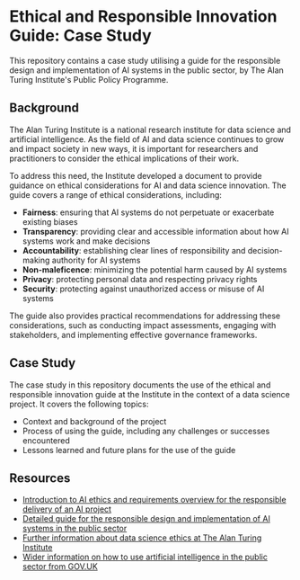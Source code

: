 # Ethical and Responsible Innovation Guide: Case Study
This repository contains a case study utilising a guide for the responsible design and implementation of AI systems in the public sector, by The Alan Turing Institute's Public Policy Programme.  

## Background
The Alan Turing Institute is a national research institute for data science and artificial intelligence. As the field of AI and data science continues to grow and impact society in new ways, it is important for researchers and practitioners to consider the ethical implications of their work.  

To address this need, the Institute developed a document to provide guidance on ethical considerations for AI and data science innovation.
The guide covers a range of ethical considerations, including:
- **Fairness**: ensuring that AI systems do not perpetuate or exacerbate existing biases  
- **Transparency**: providing clear and accessible information about how AI systems work and make decisions  
- **Accountability**: establishing clear lines of responsibility and decision-making authority for AI systems  
- **Non-maleficence**: minimizing the potential harm caused by AI systems  
- **Privacy**: protecting personal data and respecting privacy rights  
- **Security**: protecting against unauthorized access or misuse of AI systems  

The guide also provides practical recommendations for addressing these considerations, such as conducting impact assessments, engaging with stakeholders, and implementing effective governance frameworks.  

## Case Study
The case study in this repository documents the use of the ethical and responsible innovation guide at the Institute in the context of a data science project. It covers the following topics:
- Context and background of the project
- Process of using the guide, including any challenges or successes encountered  
- Lessons learned and future plans for the use of the guide  

## Resources
- [Introduction to AI ethics and requirements overview for the responsible delivery of an AI project](https://www.gov.uk/guidance/understanding-artificial-intelligence-ethics-and-safety)  
- [Detailed guide for the responsible design and implementation of AI systems in the public sector](https://www.turing.ac.uk/sites/default/files/2019-06/understanding_artificial_intelligence_ethics_and_safety.pdf)  
- [Further information about data science ethics at The Alan Turing Institute](https://www.turing.ac.uk/research/research-areas/social-data-science/ethics)  
- [Wider information on how to use artificial intelligence in the public sector from GOV.UK](https://www.gov.uk/government/collections/a-guide-to-using-artificial-intelligence-in-the-public-sector)
